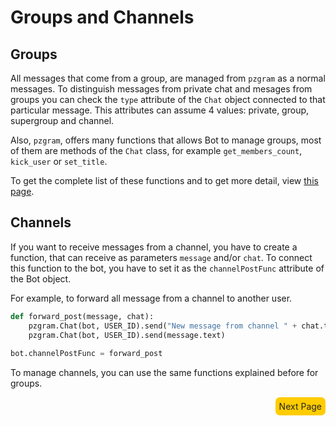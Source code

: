 # Groups and Channels

## Groups

All messages that come from a group, are managed from `pzgram` as a normal messages. To distinguish messages from private
chat and mesages from groups you can check the `type` attribute of the `Chat` object connected to that particular
message. This attributes can assume 4 values: private, group, supergroup and channel.

Also, `pzgram`, offers many functions that allows Bot to manage groups, most of them are methods of the `Chat` class, 
for example `get_members_count`, `kick_user` or `set_title`.

To get the complete list of these functions and to get more detail, view [this page](https://infopz.github.io/pzgram/objects).

## Channels

If you want to receive messages from a channel, you have to create a function, that can receive as parameters 
`message` and/or `chat`. To connect this function to the bot, you have to set it as the `channelPostFunc` attribute of the
Bot object.

For example, to forward all message from a channel to another user.
```python
def forward_post(message, chat):
    pzgram.Chat(bot, USER_ID).send("New message from channel " + chat.title)
    pzgram.Chat(bot, USER_ID).send(message.text)
    
bot.channelPostFunc = forward_post
```

To manage channels, you can use the same functions explained before for groups.

<div style="float: right;background-color: #fc0;padding: 6px;border-radius: 7px;"><a href="https://infopz.github.io/pzgram/guide7" style="text-decoration: none;color: #252525;">Next Page</a></div>

